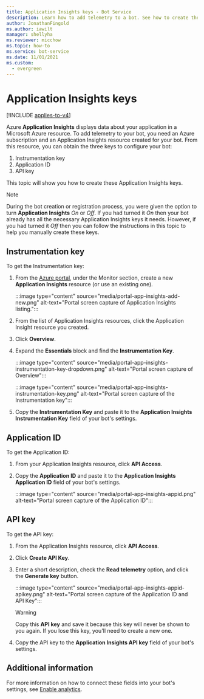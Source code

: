 ```yaml
---
title: Application Insights keys - Bot Service
description: Learn how to add telemetry to a bot. See how to create the keys that you need to view data that Azure Application Insights collects about your application.
author: JonathanFingold
ms.author: iawilt
manager: shellyha
ms.reviewer: micchow
ms.topic: how-to
ms.service: bot-service
ms.date: 11/01/2021
ms.custom:
  - evergreen
---
```


# Application Insights keys

[!INCLUDE [applies-to-v4](includes/applies-to-v4-current.md)]

Azure **Application Insights** displays data about your application in a Microsoft Azure resource. To add telemetry to your bot, you need an Azure subscription and an Application Insights resource created for your bot. From this resource, you can obtain the three keys to configure your bot:

1. Instrumentation key
1. Application ID
1. API key

This topic will show you how to create these Application Insights keys.

> [!NOTE]
> During the bot creation or registration process, you were given the option to turn **Application Insights** *On* or *Off*. If you had turned it *On* then your bot already has all the necessary Application Insights keys it needs. However, if you had turned it *Off* then you can follow the instructions in this topic to help you manually create these keys.

## Instrumentation key

To get the Instrumentation key:

1. From the [Azure portal](https://portal.azure.com), under the Monitor section, create a new **Application Insights** resource (or use an existing one).

    :::image type="content" source="media/portal-app-insights-add-new.png" alt-text="Portal screen capture of Application Insights listing.":::

1. From the list of Application Insights resources, click the Application Insight resource you created.

1. Click **Overview**.

1. Expand the **Essentials** block and find the **Instrumentation Key**.

    :::image type="content" source="media/portal-app-insights-instrumentation-key-dropdown.png" alt-text="Portal screen capture of Overview":::

    :::image type="content" source="media/portal-app-insights-instrumentation-key.png" alt-text="Portal screen capture of the Instrumentation key":::

1. Copy the **Instrumentation Key** and paste it to the **Application Insights Instrumentation Key** field of your bot's settings.

## Application ID

To get the Application ID:

1. From your Application Insights resource, click **API Access**.

1. Copy the **Application ID** and paste it to the **Application Insights Application ID** field of your bot's settings.

    :::image type="content" source="media/portal-app-insights-appid.png" alt-text="Portal screen capture of the Application ID":::

## API key

To get the API key:

1. From the Application Insights resource, click **API Access**.
1. Click **Create API Key**.
1. Enter a short description, check the **Read telemetry** option, and click the **Generate key** button.

    :::image type="content" source="media/portal-app-insights-appid-apikey.png" alt-text="Portal screen capture of the Application ID and API Key":::

    > [!WARNING]
    > Copy this **API key** and save it because this key will never be shown to you again. If you lose this key, you'll need to create a new one.

1. Copy the API key to the **Application Insights API key** field of your bot's settings.

## Additional information

For more information on how to connect these fields into your bot's settings, see [Enable analytics](bot-service-manage-analytics.md#enable-analytics).
